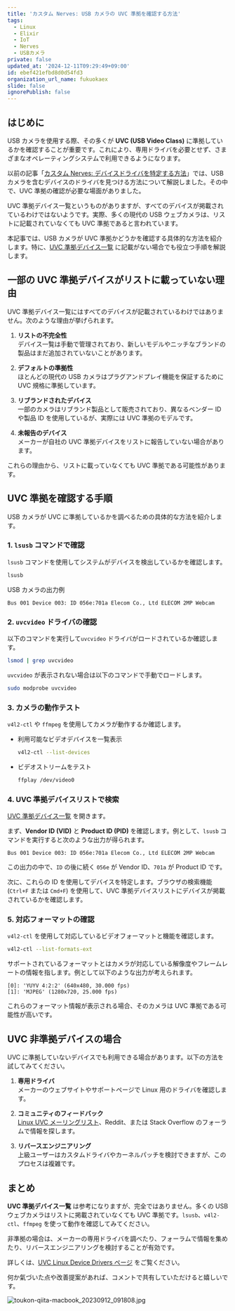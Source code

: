 ```yaml
---
title: 'カスタム Nerves: USB カメラの UVC 準拠を確認する方法'
tags:
  - Linux
  - Elixir
  - IoT
  - Nerves
  - USBカメラ
private: false
updated_at: '2024-12-11T09:29:49+09:00'
id: ebef421efbd8d0d54fd3
organization_url_name: fukuokaex
slide: false
ignorePublish: false
---
```

## はじめに

USB カメラを使用する際、その多くが **UVC (USB Video Class)** に準拠しているかを確認することが重要です。これにより、専用ドライバを必要とせず、さまざまなオペレーティングシステムで利用できるようになります。

以前の記事「[カスタム Nerves: デバイスドライバを特定する方法](https://qiita.com/mnishiguchi/items/0d26a09ecd3e3f02f411)」では、USB カメラを含むデバイスのドライバを見つける方法について解説しました。その中で、UVC 準拠の確認が必要な場面がありました。

UVC 準拠デバイス一覧というものがありますが、すべてのデバイスが掲載されているわけではないようです。実際、多くの現代の USB ウェブカメラは、リストに記載されていなくても UVC 準拠であると言われています。

本記事では、USB カメラが UVC 準拠かどうかを確認する具体的な方法を紹介します。特に、[UVC 準拠デバイス一覧](https://www.ideasonboard.org/uvc/) に記載がない場合でも役立つ手順を解説します。

## 一部の UVC 準拠デバイスがリストに載っていない理由

UVC 準拠デバイス一覧にはすべてのデバイスが記載されているわけではありません。次のような理由が挙げられます。

1. **リストの不完全性**\
   デバイス一覧は手動で管理されており、新しいモデルやニッチなブランドの製品はまだ追加されていないことがあります。

2. **デフォルトの準拠性**\
   ほとんどの現代の USB カメラはプラグアンドプレイ機能を保証するために UVC 規格に準拠しています。

3. **リブランドされたデバイス**\
   一部のカメラはリブランド製品として販売されており、異なるベンダー ID や製品 ID を使用しているが、実際には UVC 準拠のモデルです。

4. **未報告のデバイス**\
   メーカーが自社の UVC 準拠デバイスをリストに報告していない場合があります。

これらの理由から、リストに載っていなくても UVC 準拠である可能性があります。


## UVC 準拠を確認する手順

USB カメラが UVC に準拠しているかを調べるための具体的な方法を紹介します。

### 1. `lsusb` コマンドで確認

`lsusb` コマンドを使用してシステムがデバイスを検出しているかを確認します。

```bash
lsusb
```

USB カメラの出力例

```
Bus 001 Device 003: ID 056e:701a Elecom Co., Ltd ELECOM 2MP Webcam
```

### 2. `uvcvideo` ドライバの確認

以下のコマンドを実行して`uvcvideo` ドライバがロードされているか確認します。

```bash
lsmod | grep uvcvideo
```

`uvcvideo` が表示されない場合は以下のコマンドで手動でロードします。

```bash
sudo modprobe uvcvideo
```

### 3. カメラの動作テスト

`v4l2-ctl` や `ffmpeg` を使用してカメラが動作するか確認します。

- 利用可能なビデオデバイスを一覧表示

  ```bash
  v4l2-ctl --list-devices
  ```

- ビデオストリームをテスト

  ```bash
  ffplay /dev/video0
  ```

### 4. UVC 準拠デバイスリストで検索

[UVC 準拠デバイス一覧](https://www.ideasonboard.org/uvc/#devices) を開きます。

まず、**Vendor ID (VID)** と **Product ID (PID)** を確認します。例として、`lsusb` コマンドを実行すると次のような出力が得られます。

```
Bus 001 Device 003: ID 056e:701a Elecom Co., Ltd ELECOM 2MP Webcam
```

この出力の中で、`ID` の後に続く `056e` が Vendor ID、`701a` が Product ID です。

次に、これらの ID を使用してデバイスを特定します。ブラウザの検索機能 (`Ctrl+F` または `Cmd+F`) を使用して、UVC 準拠デバイスリストにデバイスが掲載されているかを確認します。

### 5. 対応フォーマットの確認

`v4l2-ctl` を使用して対応しているビデオフォーマットと機能を確認します。

```bash
v4l2-ctl --list-formats-ext
```

サポートされているフォーマットとはカメラが対応している解像度やフレームレートの情報を指します。例として以下のような出力が考えられます。

```
[0]: 'YUYV 4:2:2' (640x480, 30.000 fps)
[1]: 'MJPEG' (1280x720, 25.000 fps)
```

これらのフォーマット情報が表示される場合、そのカメラは UVC 準拠である可能性が高いです。


## UVC 非準拠デバイスの場合

UVC に準拠していないデバイスでも利用できる場合があります。以下の方法を試してみてください。

1. **専用ドライバ**\
   メーカーのウェブサイトやサポートページで Linux 用のドライバを確認します。

2. **コミュニティのフィードバック**\
   [Linux UVC メーリングリスト](https://www.ideasonboard.org/uvc/#mailinglist)、Reddit、または Stack Overflow のフォーラムで情報を探します。

3. **リバースエンジニアリング**\
   上級ユーザーはカスタムドライバやカーネルパッチを検討できますが、このプロセスは複雑です。


## まとめ

**UVC 準拠デバイス一覧** は参考になりますが、完全ではありません。多くの USB ウェブカメラはリストに掲載されていなくても UVC 準拠です。`lsusb`、`v4l2-ctl`、`ffmpeg` を使って動作を確認してみてください。

非準拠の場合は、メーカーの専用ドライバを調べたり、フォーラムで情報を集めたり、リバースエンジニアリングを検討することが有効です。

詳しくは、[UVC Linux Device Drivers ページ](https://www.ideasonboard.org/uvc/) をご覧ください。

何か氣づいた点や改善提案があれば、コメントで共有していただけると嬉しいです。

![toukon-qiita-macbook_20230912_091808.jpg](https://qiita-image-store.s3.ap-northeast-1.amazonaws.com/0/82804/fd5c55ec-4fe0-8af6-59bc-bab1ef3d182b.jpeg)


